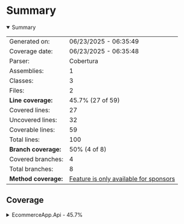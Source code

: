 # Summary
<details open><summary>Summary</summary>

|||
|:---|:---|
| Generated on: | 06/23/2025 - 06:35:49 |
| Coverage date: | 06/23/2025 - 06:35:48 |
| Parser: | Cobertura |
| Assemblies: | 1 |
| Classes: | 3 |
| Files: | 2 |
| **Line coverage:** | 45.7% (27 of 59) |
| Covered lines: | 27 |
| Uncovered lines: | 32 |
| Coverable lines: | 59 |
| Total lines: | 100 |
| **Branch coverage:** | 50% (4 of 8) |
| Covered branches: | 4 |
| Total branches: | 8 |
| **Method coverage:** | [Feature is only available for sponsors](https://reportgenerator.io/pro) |

</details>

## Coverage
<details><summary>EcommerceApp.Api - 45.7%</summary>

|**Name**|**Line**|**Branch**|
|:---|---:|---:|
|**EcommerceApp.Api**|**45.7%**|**50%**|
|EcommerceApp.Api.Controllers.CartController|100%|100%|
|Program|0%|0%|
|WeatherForecast|0%||

</details>
